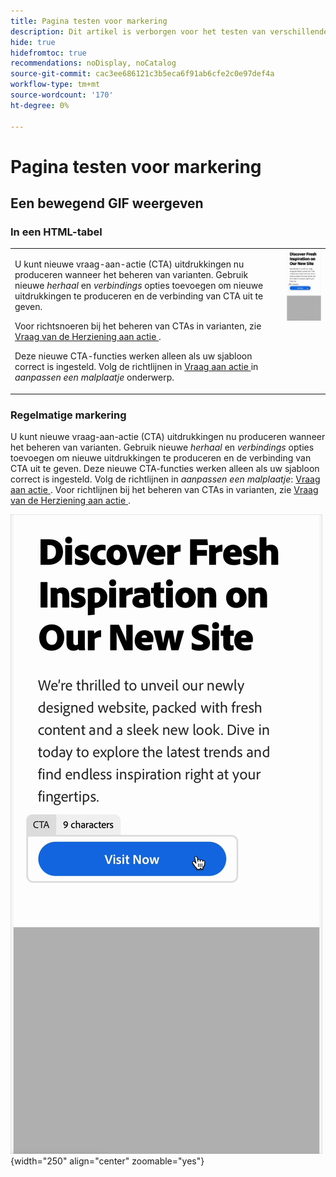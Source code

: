 ```yaml
---
title: Pagina testen voor markering
description: Dit artikel is verborgen voor het testen van verschillende markeringstransformaties.
hide: true
hidefromtoc: true
recommendations: noDisplay, noCatalog
source-git-commit: cac3ee686121c3b5eca6f91ab6cfe2c0e97def4a
workflow-type: tm+mt
source-wordcount: '170'
ht-degree: 0%

---
```


# Pagina testen voor markering

## Een bewegend GIF weergeven

### In een HTML-tabel

<table style="table-layout:fixed">
<tr style="border: 0;">
  <td valign="top">
    <p>U kunt nieuwe vraag-aan-actie (CTA) uitdrukkingen nu produceren wanneer het beheren van varianten. Gebruik nieuwe <em> herhaal </em> en <em> verbindings </em> opties toevoegen om nieuwe uitdrukkingen te produceren en de verbinding van CTA uit te geven.</p>
    <p>Voor richtsnoeren bij het beheren van CTAs in varianten, zie <a href="/help/user-guide/create/manage-variants.md#revise-call-to-action"> Vraag van de Herziening aan actie </a>.</p>
    <p>Deze nieuwe CTA-functies werken alleen als uw sjabloon correct is ingesteld. Volg de richtlijnen in <a href="/help/user-guide/content/customize-template.md#calls-to-action"> Vraag aan actie </a> in <em> aanpassen een malplaatje </em> onderwerp.</p>
    <!-- GS-6676 -->
  </td>
  <td valign="top">
    <img src="../assets/animation/rephrase-cta.gif" class="modal-image" alt="CTA herformuleren in actie" width="250"></td>
  </tr>
</table>

### Regelmatige markering

U kunt nieuwe vraag-aan-actie (CTA) uitdrukkingen nu produceren wanneer het beheren van varianten. Gebruik nieuwe _herhaal_ en _verbindings_ opties toevoegen om nieuwe uitdrukkingen te produceren en de verbinding van CTA uit te geven. Deze nieuwe CTA-functies werken alleen als uw sjabloon correct is ingesteld. Volg de richtlijnen in _aanpassen een malplaatje_: [ Vraag aan actie ](/help/user-guide/content/customize-template.md#calls-to-action). Voor richtlijnen bij het beheren van CTAs in varianten, zie [ Vraag van de Herziening aan actie ](/help/user-guide/create/manage-variants.md#revise-call-to-action). <!-- GS-6676 -->

![ CTA herfraai in actie ](/help/assets/animation/rephrase-cta.gif " CTA herfragment "){width="250" align="center" zoomable="yes"}
